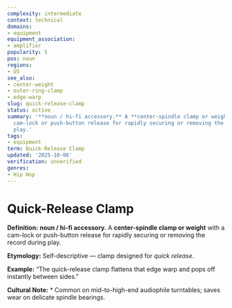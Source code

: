 ```yaml
---
complexity: intermediate
context: technical
domains:
- equipment
equipment_association:
- amplifier
popularity: 5
pos: noun
regions:
- US
see_also:
- center-weight
- outer-ring-clamp
- edge-warp
slug: quick-release-clamp
status: active
summary: '**noun / hi-fi accessory.** A **center-spindle clamp or weight** with a
  cam-lock or push-button release for rapidly securing or removing the record during
  play.'
tags:
- equipment
term: Quick-Release Clamp
updated: '2025-10-06'
verification: unverified
genres:
- Hip Hop
---
```


# Quick-Release Clamp

**Definition:** **noun / hi-fi accessory.** A **center-spindle clamp or weight** with a cam-lock or push-button release for rapidly securing or removing the record during play.

**Etymology:** Self-descriptive — clamp designed for *quick release*.

**Example:** “The quick-release clamp flattens that edge warp and pops off instantly between sides.”

**Cultural Note:** * Common on mid-to-high-end audiophile turntables; saves wear on delicate spindle bearings.

